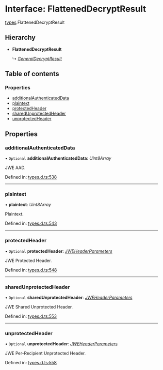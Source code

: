 # Interface: FlattenedDecryptResult

[types](../modules/types.md).FlattenedDecryptResult

## Hierarchy

* **FlattenedDecryptResult**

  ↳ [*GeneralDecryptResult*](types.generaldecryptresult.md)

## Table of contents

### Properties

- [additionalAuthenticatedData](types.flatteneddecryptresult.md#additionalauthenticateddata)
- [plaintext](types.flatteneddecryptresult.md#plaintext)
- [protectedHeader](types.flatteneddecryptresult.md#protectedheader)
- [sharedUnprotectedHeader](types.flatteneddecryptresult.md#sharedunprotectedheader)
- [unprotectedHeader](types.flatteneddecryptresult.md#unprotectedheader)

## Properties

### additionalAuthenticatedData

• `Optional` **additionalAuthenticatedData**: *Uint8Array*

JWE AAD.

Defined in: [types.d.ts:538](https://github.com/panva/jose/blob/v3.9.0/src/types.d.ts#L538)

___

### plaintext

• **plaintext**: *Uint8Array*

Plaintext.

Defined in: [types.d.ts:543](https://github.com/panva/jose/blob/v3.9.0/src/types.d.ts#L543)

___

### protectedHeader

• `Optional` **protectedHeader**: [*JWEHeaderParameters*](types.jweheaderparameters.md)

JWE Protected Header.

Defined in: [types.d.ts:548](https://github.com/panva/jose/blob/v3.9.0/src/types.d.ts#L548)

___

### sharedUnprotectedHeader

• `Optional` **sharedUnprotectedHeader**: [*JWEHeaderParameters*](types.jweheaderparameters.md)

JWE Shared Unprotected Header.

Defined in: [types.d.ts:553](https://github.com/panva/jose/blob/v3.9.0/src/types.d.ts#L553)

___

### unprotectedHeader

• `Optional` **unprotectedHeader**: [*JWEHeaderParameters*](types.jweheaderparameters.md)

JWE Per-Recipient Unprotected Header.

Defined in: [types.d.ts:558](https://github.com/panva/jose/blob/v3.9.0/src/types.d.ts#L558)
